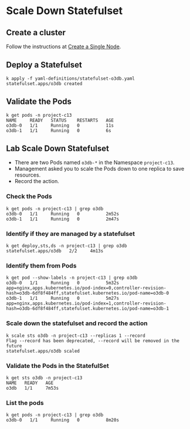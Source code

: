 # Scale Down Statefulset

## Create a cluster

Follow the instructions at [Create a Single Node](../00-create-cluster.md#create-a-single-node).

## Deploy a Statefulset

```shell
k apply -f yaml-definitions/statefulset-o3db.yaml
statefulset.apps/o3db created
```

## Validate the Pods

```shell
k get pods -n project-c13
NAME     READY   STATUS    RESTARTS   AGE
o3db-0   1/1     Running   0          11s
o3db-1   1/1     Running   0          6s
```

## Lab Scale Down Statefulset

- There are two Pods named `o3db-*` in the Namespace `project-c13`.
- Management asked you to scale the Pods down to one replica to save resources.
- Record the action.

### Check the Pods

```shell
k get pods -n project-c13 | grep o3db
o3db-0   1/1     Running   0          2m52s
o3db-1   1/1     Running   0          2m47s
```

### Identify if they are managed by a statefulset

```shell
k get deploy,sts,ds -n project-c13 | grep o3db
statefulset.apps/o3db   2/2     4m13s
```

### Identify them from Pods

```shell
k get pod --show-labels -n project-c13 | grep o3db
o3db-0   1/1     Running   0          5m32s   app=nginx,apps.kubernetes.io/pod-index=0,controller-revision-hash=o3db-6df8f484ff,statefulset.kubernetes.io/pod-name=o3db-0
o3db-1   1/1     Running   0          5m27s   app=nginx,apps.kubernetes.io/pod-index=1,controller-revision-hash=o3db-6df8f484ff,statefulset.kubernetes.io/pod-name=o3db-1
```

### Scale down the statefulset and record the action

```shell
k scale sts o3db -n project-c13 --replicas 1 --record
Flag --record has been deprecated, --record will be removed in the future
statefulset.apps/o3db scaled
```

### Validate the Pods in the StatefulSet

```shell
k get sts o3db -n project-c13
NAME   READY   AGE
o3db   1/1     7m53s
```

### List the pods

```shell
k get pods -n project-c13 | grep o3db
o3db-0   1/1     Running   0          8m20s
```